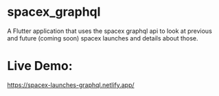 # spacex_graphql

A Flutter application that uses the spacex graphql api to look at previous and future (coming soon) spacex launches and details about those.


# Live Demo:

https://spacex-launches-graphql.netlify.app/

